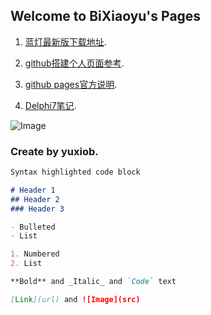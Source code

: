 ## Welcome to BiXiaoyu's Pages

1. [蓝灯最新版下载地址](https://github.com/getlantern/forum/issues/833).

2. [github搭建个人页面参考](http://www.cnblogs.com/lijiayi/p/githubpages.html).

3. [github pages官方说明](https://pages.github.com/).

4. [Delphi7笔记](/Delphi7Note.html/).

![Image](http://pic.3h3.com/up/2016-8/20168819191636397185.jpg)

### Create by yuxiob.

```markdown
Syntax highlighted code block

# Header 1
## Header 2
### Header 3

- Bulleted
- List

1. Numbered
2. List

**Bold** and _Italic_ and `Code` text

[Link](url) and ![Image](src)
```
